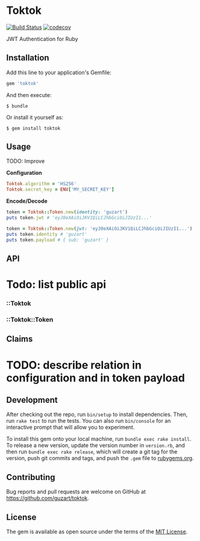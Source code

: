 # Toktok

[![Build Status](https://travis-ci.org/guzart/toktok.svg?branch=master)](https://travis-ci.org/guzart/toktok)
[![codecov](https://codecov.io/gh/guzart/toktok/branch/master/graph/badge.svg)](https://codecov.io/gh/guzart/toktok)


JWT Authentication for Ruby

## Installation

Add this line to your application's Gemfile:

```ruby
gem 'toktok'
```

And then execute:

    $ bundle

Or install it yourself as:

    $ gem install toktok

## Usage

TODO: Improve

**Configuration**

```ruby
Toktok.algorithm = 'HS256'
Toktok.secret_key = ENV['MY_SECRET_KEY']
```

**Encode/Decode**

```ruby
token = Toktok::Token.new(identity: 'guzart')
puts token.jwt # 'eyJ0eXAiOiJKV1QiLCJhbGciOiJIUzI1...'

token = Toktok::Token.new(jwt: 'eyJ0eXAiOiJKV1QiLCJhbGciOiJIUzI1...')
puts token.identity # 'guzart'
puts token.payload # { sub: 'guzart' }
```

## API

# Todo: list public api

### ::Toktok

### ::Toktok::Token

## Claims

# TODO: describe relation in configuration and in token payload

## Development

After checking out the repo, run `bin/setup` to install dependencies. Then, run `rake test` to run the tests. You can also run `bin/console` for an interactive prompt that will allow you to experiment.

To install this gem onto your local machine, run `bundle exec rake install`. To release a new version, update the version number in `version.rb`, and then run `bundle exec rake release`, which will create a git tag for the version, push git commits and tags, and push the `.gem` file to [rubygems.org](https://rubygems.org).

## Contributing

Bug reports and pull requests are welcome on GitHub at https://github.com/guzart/toktok.

## License

The gem is available as open source under the terms of the [MIT License](http://opensource.org/licenses/MIT).

